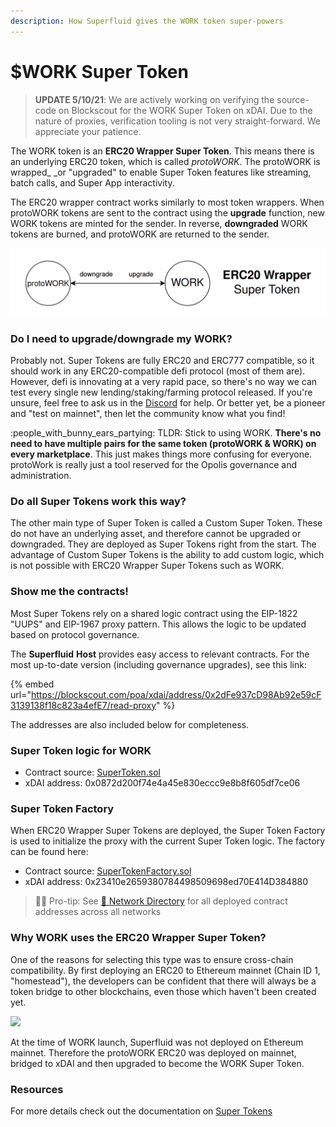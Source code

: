 ```yaml
---
description: How Superfluid gives the WORK token super-powers
---
```


# $WORK Super Token

> **UPDATE 5/10/21**: We are actively working on verifying the source-code on Blockscout for the WORK Super Token on xDAI. Due to the nature of proxies, verification tooling is not very straight-forward. We appreciate your patience.

The WORK token is an **ERC20 Wrapper Super Token**. This means there is an underlying ERC20 token, which is called _protoWORK_. The protoWORK is wrapped_  _or "upgraded" to enable Super Token features like streaming, batch calls, and Super App interactivity. 

The ERC20 wrapper contract works similarly to most token wrappers. When protoWORK tokens are sent to the contract using the **upgrade** function, new WORK tokens are minted for the sender. In reverse, **downgraded** WORK tokens are burned, and protoWORK are returned to the sender.

![](<../.gitbook/assets/image (28).png>)

### Do I need to upgrade/downgrade my WORK?

Probably not. Super Tokens are fully ERC20 and ERC777 compatible, so it should work in any ERC20-compatible defi protocol (most of them are). However, defi is innovating at a very rapid pace, so there's no way we can test every single new lending/staking/farming protocol released. If you're unsure, feel free to ask us in the [Discord](http://discord.superfluid.finance) for help. Or better yet, be a pioneer and "test on mainnet", then let the community know what you find!

:people_with_bunny_ears_partying: TLDR: Stick to using WORK. **There's no need to have multiple pairs for the same token (protoWORK & WORK) on every marketplace**. This just makes things more confusing for everyone. protoWork is really just a tool reserved for the Opolis governance and administration.

### Do all Super Tokens work this way?

The other main type of Super Token is called a Custom Super Token. These do not have an underlying asset, and therefore cannot be upgraded or downgraded. They are deployed as Super Tokens right from the start. The advantage of Custom Super Tokens is the ability to add custom logic, which is not possible with ERC20 Wrapper Super Tokens such as WORK.

### Show me the contracts!

Most Super Tokens rely on a shared logic contract using the EIP-1822 "UUPS" and EIP-1967 proxy pattern. This allows the logic to be updated based on protocol governance.

The **Superfluid** **Host** provides easy access to relevant contracts. For the most up-to-date version (including governance upgrades), see this link:

{% embed url="https://blockscout.com/poa/xdai/address/0x2dFe937cD98Ab92e59cF3139138f18c823a4efE7/read-proxy" %}

The addresses are also included below for completeness.

### Super Token logic for WORK

* Contract source: [SuperToken.sol](https://github.com/superfluid-finance/protocol-monorepo/blob/dev/packages/ethereum-contracts/contracts/superfluid/SuperToken.sol) 
* xDAI address: 0x0872d200f74e4a45e830eccc9e8b8f605df7ce06

### Super Token Factory 

When ERC20 Wrapper Super Tokens are deployed, the Super Token Factory is used to initialize the proxy with the current Super Token logic. The factory can be found here:

* Contract source: [SuperTokenFactory.sol](https://github.com/superfluid-finance/protocol-monorepo/blob/dev/packages/ethereum-contracts/contracts/superfluid/SuperTokenFactory.sol) 
* xDAI address: 0x23410e2659380784498509698ed70E414D384880

> :man_playing_handball: Pro-tip: See [🔗 Network Directory](../networks/networks.md) for all deployed contract addresses across all networks

### Why WORK uses the ERC20 Wrapper Super Token?

One of the reasons for selecting this type was to ensure cross-chain compatibility. By first deploying an ERC20 to Ethereum mainnet (Chain ID 1, "homestead"), the developers can be confident that there will always be a token bridge to other blockchains, even those which haven't been created yet. 

![](<../.gitbook/assets/bridging (1).png>)

At the time of WORK launch, Superfluid was not deployed on Ethereum mainnet. Therefore the protoWORK ERC20 was deployed on mainnet, bridged to xDAI and then upgraded to become the WORK Super Token.

### Resources

For more details check out the documentation on [Super Tokens](../docs/super-tokens.md)
